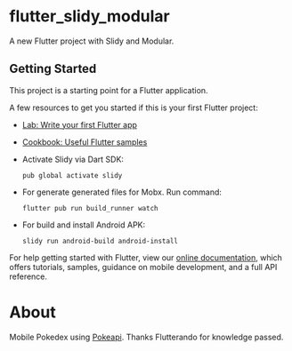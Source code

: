 # flutter_slidy_modular

A new Flutter project with Slidy and Modular.

## Getting Started

This project is a starting point for a Flutter application.

A few resources to get you started if this is your first Flutter project:

- [Lab: Write your first Flutter app](https://flutter.dev/docs/get-started/codelab)
- [Cookbook: Useful Flutter samples](https://flutter.dev/docs/cookbook)
- Activate Slidy via Dart SDK:
    
    ``pub global activate slidy``
- For generate generated files for Mobx. Run command: 

    ``flutter pub run build_runner watch``
- For build and install Android APK:

    ``slidy run android-build android-install``

For help getting started with Flutter, view our
[online documentation](https://flutter.dev/docs), which offers tutorials,
samples, guidance on mobile development, and a full API reference.

# About

Mobile Pokedex using [Pokeapi](https://pokeapi.co/). Thanks Flutterando for knowledge passed.

